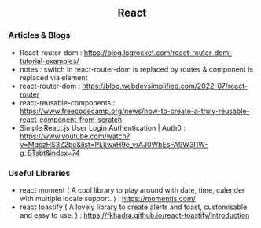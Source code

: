 <h2 align="center">React</h2>

### Articles & Blogs
- React-router-dom : https://blog.logrocket.com/react-router-dom-tutorial-examples/
- notes : switch in react-router-dom is replaced by routes & component is replaced via element
- react-router-dom :  https://blog.webdevsimplified.com/2022-07/react-router
- react-reusable-components : https://www.freecodecamp.org/news/how-to-create-a-truly-reusable-react-component-from-scratch
- Simple React.js User Login Authentication | Auth0 : https://www.youtube.com/watch?v=MqczHS3Z2bc&list=PLkwxH9e_vrAJ0WbEsFA9W3I1W-g_BTsbt&index=74

### Useful Libraries
- react moment ( A cool library to play around with date, time, calender with multiple locale support. ) : https://momentjs.com/
- react toastify ( A lovely library to create alerts and toast, customisable and easy to use. ) : https://fkhadra.github.io/react-toastify/introduction